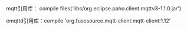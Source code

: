 mqtt引用库： compile files('libs/org.eclipse.paho.client.mqttv3-1.1.0.jar')

emqttd引用库：compile 'org.fusesource.mqtt-client:mqtt-client:1.12'
